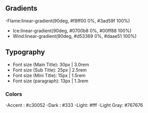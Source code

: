 ## Gradients

-Flame:linear-gradient(90deg, #f8ff00 0%, #3ad59f 100%)

- Ice:linear-gradient(90deg, #0700b8 0%, #00ff88 100%)
- Wind:linear-gradient(90deg, #d53369 0%, #daae51 100%)

## Typography

- Font size (Main Title): 30px | 3.0rem
- Font size (Sub Title): 25px | 2.5rem
- Font size (Mini Title): 15px | 1.5rem
- Font size (paragraph): 13px | 1.3rem

### Colors

-Accent : #c30052
-Dark : #333
-Light: #fff
-Light Gray: #767676
